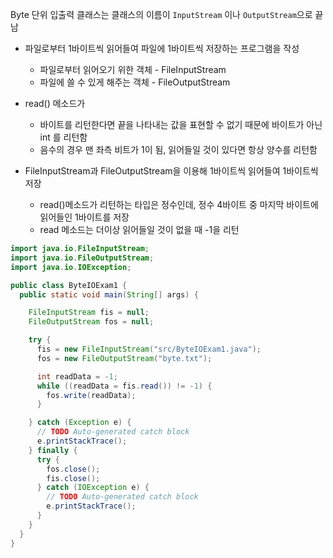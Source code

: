 Byte 단위 입출력 클래스는 클래스의 이름이 `InputStream` 이나 `OutputStream`으로 끝남

- 파일로부터 1바이트씩 읽어들여 파일에 1바이트씩 저장하는 프로그램을 작성
  - 파일로부터 읽어오기 위한 객체 - FileInputStream
  - 파일에 쓸 수 있게 해주는 객체 - FileOutputStream

- read() 메소드가
  - 바이트를 리턴한다면 끝을 나타내는 값을 표현할 수 없기 때문에 바이트가 아닌 int 를 리턴함
  - 음수의 경우 맨 좌측 비트가 1이 됨, 읽어들일 것이 있다면 항상 양수를 리턴함

- FileInputStream과 FileOutputStream을 이용해 1바이트씩 읽어들여 1바이트씩 저장
  - read()메소드가 리턴하는 타입은 정수인데, 정수 4바이트 중 마지막 바이트에 읽어들인 1바이트를 저장
  - read 메소드는 더이상 읽어들일 것이 없을 때 -1을 리턴

```java
import java.io.FileInputStream;
import java.io.FileOutputStream;
import java.io.IOException;

public class ByteIOExam1 {
  public static void main(String[] args) {

    FileInputStream fis = null;
    FileOutputStream fos = null;

    try {
      fis = new FileInputStream("src/ByteIOExam1.java");
      fos = new FileOutputStream("byte.txt");

      int readData = -1;
      while ((readData = fis.read()) != -1) {
        fos.write(readData);
      }

    } catch (Exception e) {
      // TODO Auto-generated catch block
      e.printStackTrace();
    } finally {
      try {
        fos.close();
        fis.close();
      } catch (IOException e) {
        // TODO Auto-generated catch block
        e.printStackTrace();
      }
    }
  }
}
```